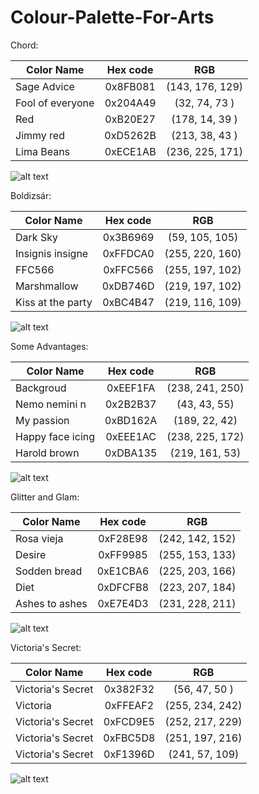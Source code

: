 # Colour-Palette-For-Arts

Chord:

| Color Name        | Hex code        | RGB             |
| ----------------- |:---------------:|:---------------:|
| Sage Advice       | 0x8FB081        | (143, 176, 129) |
| Fool of everyone  | 0x204A49        | (32,  74,  73 ) | 
| Red               | 0xB20E27        | (178, 14,  39 ) | 
| Jimmy red         | 0xD5262B        | (213, 38,  43 ) |
| Lima Beans        | 0xECE1AB        | (236, 225, 171) |


![alt text][chord-color-palette]

[chord-color-palette]: https://github.com/Sara-Ramco/Colour-Palette-For-Arts-/blob/master/chord-color-palette.png "Chord color palette"

Boldizsár:

| Color Name        | Hex code        | RGB             |
| ----------------- |:---------------:|:---------------:|
| Dark Sky          | 0x3B6969        | (59,  105, 105) |
| Insignis insigne  | 0xFFDCA0        | (255, 220, 160) |
| FFC566            | 0xFFC566        | (255, 197, 102) |
| Marshmallow       | 0xDB746D        | (219, 197, 102) |
| Kiss at the party | 0xBC4B47        | (219, 116, 109) |

![alt text][boldizsár-color-palette]

[boldizsár-color-palette]: https://github.com/Sara-Ramco/Colour-Palette-For-Arts-/blob/master/boldizsár-color-palette.png "Boldizsár color palette"

Some Advantages:

| Color Name        | Hex code        | RGB             |
| ----------------- |:---------------:|:---------------:|
| Backgroud         | 0xEEF1FA        | (238, 241, 250) |
| Nemo nemini n     | 0x2B2B37        | (43,  43,  55)  |
| My passion        | 0xBD162A        | (189, 22,  42)  | 
| Happy face icing  | 0xEEE1AC        | (238, 225, 172) |
| Harold brown      | 0xDBA135        | (219, 161, 53)  |
 
![alt text][some-advantages-color-palette]

[some-advantages-color-palette]:https://github.com/Sara-Ramco/Colour-Palette-For-Arts-/blob/master/some-adv-color-palette.png "Some advantage color palette"

Glitter and Glam:

| Color Name        | Hex code        | RGB             |
| ----------------- |:---------------:|:---------------:|
| Rosa vieja        | 0xF28E98        | (242, 142, 152) |
| Desire            | 0xFF9985        | (255, 153, 133) |  
| Sodden bread      | 0xE1CBA6        | (225, 203, 166) |  
| Diet              | 0xDFCFB8        | (223, 207, 184) |
| Ashes to ashes    | 0xE7E4D3        | (231, 228, 211) |

![alt text][glitter-glam-color-palette]

[glitter-glam-color-palette]:https://github.com/Sara-Ramco/Colour-Palette-For-Arts-/blob/master/glitter-glam-color-palette.png "Glitter+Glam color palette"

Victoria's Secret:

| Color Name        | Hex code        | RGB             |
| ----------------- |:---------------:|:---------------:|
| Victoria's Secret | 0x382F32        | (56,  47,  50 ) |
| Victoria          | 0xFFEAF2        | (255, 234, 242) |  
| Victoria's Secret | 0xFCD9E5        | (252, 217, 229) |  
| Victoria's Secret | 0xFBC5D8        | (251, 197, 216) |
| Victoria's Secret | 0xF1396D        | (241, 57,  109) |

![alt text][victoria-color-palette]

[victoria-color-palette]:https://github.com/Sara-Ramco/Colour-Palette-For-Arts-/blob/master/victoria-secret-color-palette.png "Victoria's secret color palette"
